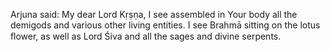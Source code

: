 Arjuna said: My dear Lord Kṛṣṇa, I see assembled in Your body all the demigods and various other living entities. I see Brahmā sitting on the lotus ﬂower, as well as Lord Śiva and all the sages and divine serpents.